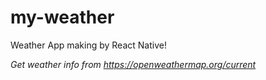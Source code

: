 # my-weather
Weather App making by React Native!

_Get weather info from <https://openweathermap.org/current>_
